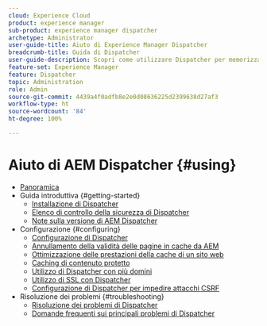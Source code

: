 ```yaml
---
cloud: Experience Cloud
product: experience manager
sub-product: experience manager dispatcher
archetype: Administrator
user-guide-title: Aiuto di Experience Manager Dispatcher
breadcrumb-title: Guida di Dispatcher
user-guide-description: Scopri come utilizzare Dispatcher per memorizzare in cache, bilanciare il carico e migliorare la sicurezza del server AEM.
feature-set: Experience Manager
feature: Dispatcher
topic: Administration
role: Admin
source-git-commit: 4439a4f0adfb8e2e0d08636225d2399638d27af3
workflow-type: ht
source-wordcount: '84'
ht-degree: 100%

---
```



# Aiuto di AEM Dispatcher {#using}

+ [Panoramica](dispatcher.md)
+ Guida introduttiva {#getting-started}
   + [Installazione di Dispatcher](dispatcher-install.md)
   + [Elenco di controllo della sicurezza di Dispatcher](security-checklist.md)
   + [Note sulla versione di AEM Dispatcher](release-notes.md)
+ Configurazione {#configuring}
   + [Configurazione di Dispatcher](dispatcher-configuration.md)
   + [Annullamento della validità delle pagine in cache da AEM](page-invalidate.md)
   + [Ottimizzazione delle prestazioni della cache di un sito web](https://helpx.adobe.com/it/experience-manager/6-4/sites/deploying/using/configuring-performance.html)
   + [Caching di contenuto protetto](permissions-cache.md)
   + [Utilizzo di Dispatcher con più domini ](dispatcher-domains.md)
   + [Utilizzo di SSL con Dispatcher](dispatcher-ssl.md)
   + [Configurazione di Dispatcher per impedire attacchi CSRF](configuring-dispatcher-to-prevent-csrf.md)
+ Risoluzione dei problemi {#troubleshooting}
   + [Risoluzione dei problemi di Dispatcher](dispatcher-troubleshooting.md)
   + [Domande frequenti sui principali problemi di Dispatcher](dispatcher-faq.md)
